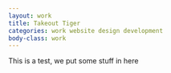 ```yaml
---
layout: work
title: Takeout Tiger
categories: work website design development
body-class: work
---
```


This is a test, we put some stuff in here
